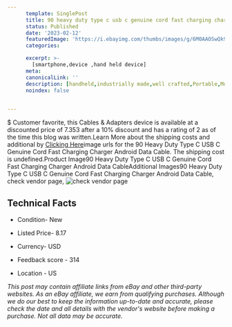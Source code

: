 ```yaml
---
      template: SinglePost
      title: 90 heavy duty type c usb c genuine cord fast charging charger android data cable
      status: Published
      date: '2023-02-12'
      featuredImage: 'https://i.ebayimg.com/thumbs/images/g/6M0AAOSwQk9jWy9B/s-l225.jpg'
      categories: 

      excerpt: >-
        [smartphone,device ,hand held device]
      meta:
      canonicalLink: ''
      description: [handheld,industrially made,well crafted,Portable,Mobile,Compact,Convenient,Lightweight,Maneuverable,Man-portable,Miniature,Carriable,Hand-held,Light,Holdable,Transportable,Mobile device,Pocket-sized,On-the-go,Wireless,Cordless,Compact size,Convenient size, smartphone,device ,hand held device]
      noindex: false

        
---
```

$
    Customer favorite, this Cables & Adapters device is available at a discounted price of 7.353 after a 10% discount and has a rating of 2 as of the time this blog was written.Learn More about the shipping costs and additional by [Clicking Here](https://www.ebay.com/itm/285017820557?hash=item425c62cd8d%3Ag%3A6M0AAOSwQk9jWy9B&mkevt=1&mkcid=1&mkrid=711-53200-19255-0&campid=%253CePNCampaignId%253E&customid=%253CreferenceId%253E&toolid=10049)image urls for the 90 Heavy Duty Type C USB C Genuine Cord Fast Charging Charger Android Data Cable. The shipping cost is undefined.Product Image90 Heavy Duty Type C USB C Genuine Cord Fast Charging Charger Android Data CableAdditional Images90 Heavy Duty Type C USB C Genuine Cord Fast Charging Charger Android Data Cable, check vendor page, ![check vendor page](https://origin-galleryplus.ebayimg.com/ws/web/285017820557_2_0_1/225x225.jpg,https://origin-galleryplus.ebayimg.com/ws/web/285017820557_3_0_1/225x225.jpg,https://origin-galleryplus.ebayimg.com/ws/web/285017820557_4_0_1/225x225.jpg,https://origin-galleryplus.ebayimg.com/ws/web/285017820557_5_0_1/225x225.jpg,https://origin-galleryplus.ebayimg.com/ws/web/285017820557_6_0_1/225x225.jpg,https://origin-galleryplus.ebayimg.com/ws/web/285017820557_7_0_1/225x225.jpg,https://origin-galleryplus.ebayimg.com/ws/web/285017820557_8_0_1/225x225.jpg,https://origin-galleryplus.ebayimg.com/ws/web/285017820557_9_0_1/225x225.jpg,https://origin-galleryplus.ebayimg.com/ws/web/285017820557_10_0_1/225x225.jpg)
    
    

 ## Technical Facts 



     
      

 - Condition- New 


      

 - Listed Price- 8.17 


      

 - Currency- USD 


      

 - Feedback score - 314 


      

 - Location - US 


      
      

 *_This post may contain affiliate links from eBay and other third-party websites. As an eBay affiliate, we earn from qualifying purchases. Although we do our best to keep the information up-to-date and accurate, please check the date and all details with the vendor's website before making a purchase. Not all data may be accurate._*



    
    
    
    
    
